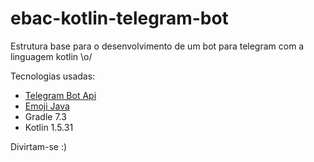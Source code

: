 # ebac-kotlin-telegram-bot


Estrutura base para o desenvolvimento de um bot para telegram com a linguagem kotlin \o/


Tecnologias usadas:
* [Telegram Bot Api](https://core.telegram.org/bots/api#sendvideo)
* [Emoji Java](https://github.com/vdurmont/emoji-java)
* Gradle 7.3
* Kotlin 1.5.31

Divirtam-se :)
